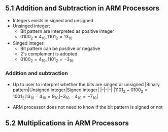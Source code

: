 ## 5.1 Addition and Subtraction in ARM Processors
- Integers exists in signed and unsigned
- Unsinged integer:
	- Bit pattern are interpreted as positive integer
	- $0100_2 = 4_{10} , 1101_2 = 13_{10}$
- Singed integer: 
	- Bit pattern can be positive or negative
	- 2's complement is adopted
	- $0100_2 = 4_{10} , 1101_2 = -3_{10}$

### Addition and subtraction
- Up to user to interpret whether the bits are singed or unsigned
|Binary pattern|Unsigned integer|Signed integer|
|-|-|-|
|$1101_2 - 0100_2 = 1001_2$|$13_{10} - 4_{10} = 9_{10}$|$-3_{10} - 4_{10} = -7_{10}$|

- ARM processor does not need to know if the bit pattern is signed or not



## 5.2 Multiplications in ARM Processors